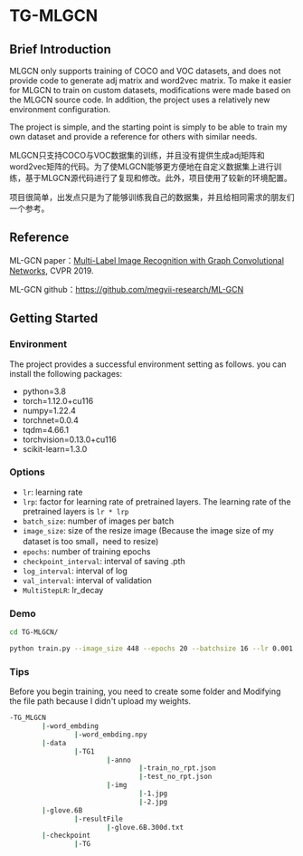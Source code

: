 # TG-MLGCN
## Brief Introduction

MLGCN only supports training of COCO and VOC datasets, and does not provide code to generate adj matrix and word2vec matrix. To make it easier for MLGCN to train on custom datasets, modifications were made based on the MLGCN source code. In addition, the project uses a relatively new environment configuration.

The project is simple, and the starting point is simply to be able to train my own dataset and provide a reference for others with similar needs.

MLGCN只支持COCO与VOC数据集的训练，并且没有提供生成adj矩阵和word2vec矩阵的代码。为了使MLGCN能够更方便地在自定义数据集上进行训练，基于MLGCN源代码进行了复现和修改。此外，项目使用了较新的环境配置。

项目很简单，出发点只是为了能够训练我自己的数据集，并且给相同需求的朋友们一个参考。

## Reference

ML-GCN paper：[Multi-Label Image Recognition with Graph Convolutional Networks](https://arxiv.org/abs/1904.03582), CVPR 2019.

ML-GCN github：https://github.com/megvii-research/ML-GCN

## Getting Started
### Environment

The project provides a successful environment setting as follows.
you can install the following packages:

* python=3.8
* torch=1.12.0+cu116
* numpy=1.22.4
* torchnet=0.0.4
* tqdm=4.66.1
* torchvision=0.13.0+cu116
* scikit-learn=1.3.0

### Options

- `lr`: learning rate
- `lrp`: factor for learning rate of pretrained layers. The learning rate of the pretrained layers is `lr * lrp`
- `batch_size`: number of images per batch
- `image_size`: size of the resize image (Because the image size of my dataset is too small，need to resize)
- `epochs`: number of training epochs
- `checkpoint_interval`: interval of saving .pth
- `log_interval`: interval of log
- `val_interval`: interval of validation
- `MultiStepLR`: lr_decay

### Demo

```sh
cd TG-MLGCN/

python train.py --image_size 448 --epochs 20 --batchsize 16 --lr 0.001 --lrp 0.1 --msl True --checkpoint_interval 5 --log_interval 100 --val_interval 5
```

### Tips
Before you begin training, you need to create some folder and Modifying the file path because I didn't upload my weights.
```sh
-TG_MLGCN
        |-word_embding
                |-word_embding.npy
        |-data
                |-TG1
                        |-anno
                                |-train_no_rpt.json
                                |-test_no_rpt.json
                        |-img
                                |-1.jpg
                                |-2.jpg
        |-glove.6B
                |-resultFile
                        |-glove.6B.300d.txt
        |-checkpoint
                |-TG
```
